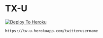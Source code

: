 # TX-U


<a href="https://heroku.com/deploy">
  <img src="https://www.herokucdn.com/deploy/button.svg" alt="Deploy To Heroku">
</a>


```https://tw-u.herokuapp.com/twitterusername```
